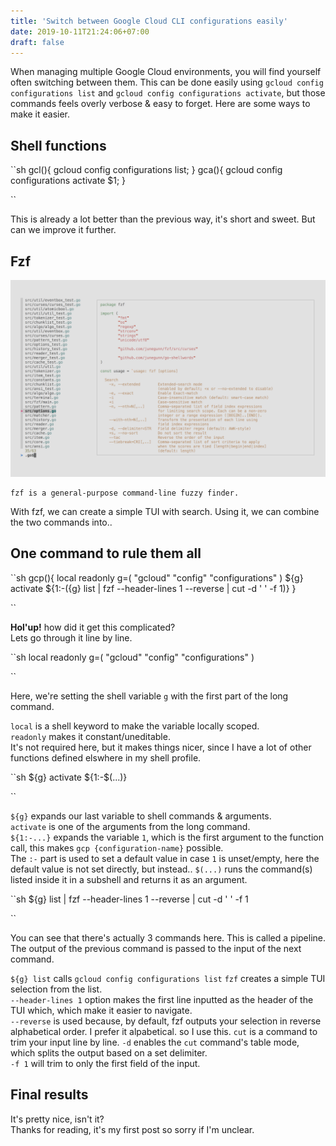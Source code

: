 ```yaml
---
title: 'Switch between Google Cloud CLI configurations easily'
date: 2019-10-11T21:24:06+07:00
draft: false
---
```


When managing multiple Google Cloud environments, you will find yourself often
switching between them. This can be done easily using 
`gcloud config configurations list` and `gcloud config configurations activate`,
but those commands feels overly verbose & easy to forget. Here are some ways to
make it easier.

## Shell functions

``sh
gcl(){ gcloud config configurations list; }
gca(){ gcloud config configurations activate $1; }

``

This is already a lot better than the previous way, it's short and sweet. But
can we improve it further.

## Fzf

![fzf preview](https://raw.githubusercontent.com/junegunn/i/master/fzf-preview.png)

    fzf is a general-purpose command-line fuzzy finder.

With fzf, we can create a simple TUI with search. Using it, we can combine the
two commands into..

## One command to rule them all

``sh
gcp(){
    local readonly g=( "gcloud" "config" "configurations" )
    ${g} activate ${1:-$(${g} list |  fzf --header-lines 1 --reverse | cut -d ' ' -f 1)}
}

``

**Hol'up!** how did it get this complicated?  
Lets go through it line by line.  

``sh
local readonly g=( "gcloud" "config" "configurations" )

``

Here, we're setting the shell variable `g` with the first part of the
long command.

`local` is a shell keyword to make the variable locally scoped.  
`readonly` makes it constant/uneditable.  
It's not required here, but it makes things nicer, since I have a lot of other
functions defined elswhere in my shell profile.

``sh
${g} activate ${1:-$(...)}

``

`${g}` expands our last variable to shell commands & arguments.  
`activate` is one of the arguments from the long command.  
`${1:-...}` expands the variable `1`, which is the first argument to the
function call, this makes `gcp {configuration-name}` possible.  
The `:-` part is used to set a default value in case `1` is unset/empty, here
the default value is not set directly, but instead..
`$(...)` runs the command(s) listed inside it in a subshell and returns it as
an argument.  

``sh
${g} list |  fzf --header-lines 1 --reverse | cut -d ' ' -f 1

``

You can see that there's actually 3 commands here. This is called a pipeline.
The output of the previous command is passed to the input of the next command.

`${g} list` calls `gcloud config configurations list`
`fzf` creates a simple TUI selection from the list.  
`--header-lines 1` option makes the first line inputted as the header of the TUI
which, which make it easier to navigate.  
`--reverse` is used because, by default, fzf outputs your selection in reverse
alphabetical order. I prefer it alpabetical. so I use this.
`cut` is a command to trim your input line by line.
`-d` enables the `cut` command's table mode, which splits the output based on a
set delimiter.  
`-f 1` will trim to only the first field of the input.  

## Final results

<script id="asciicast-iCMA6snE19cBuwDIY1oBjPhy6" src="https://asciinema.org/a/iCMA6snE19cBuwDIY1oBjPhy6.js" async></script>

It's pretty nice, isn't it?  
Thanks for reading, it's my first post so sorry if I'm unclear.  
